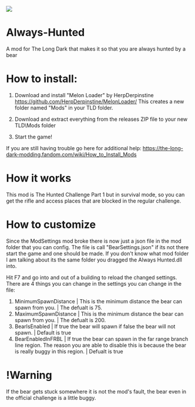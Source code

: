 ![](https://i.pinimg.com/736x/fd/c6/17/fdc617c374f7ca065dbe8cc0f808e538.jpg)

# Always-Hunted
A mod for The Long Dark that makes it so that you are always hunted by a bear

How to install:
===============
1. Download and install "Melon Loader" by HerpDerpinstine
https://github.com/HerpDerpinstine/MelonLoader/
This creates a new folder named "Mods" in your TLD folder.

2. Download and extract everything from the releases ZIP file to your new TLD\Mods folder
   
3. Start the game!

If you are still having trouble go here for additional help: https://the-long-dark-modding.fandom.com/wiki/How_to_Install_Mods

# How it works
This mod is The Hunted Challenge Part 1 but in survival mode, so you can get the rifle and access places that are blocked in the regular challenge.

# How to customize
Since the ModSettings mod broke there is now just a json file in the mod folder that you can config.
The file is call "BearSettings.json" if its not there start the game and one should be made.
If you don't know what mod folder I am talking about its the same folder you dragged the Always Hunted.dll into.

Hit F7 and go into and out of a building to reload the changed settings.
There are 4 things you can change in the settings you can change in the file:
1. MinimumSpawnDistance | This is the minimum distance the bear can spawn from you. | The defualt is 75.
2. MaximumSpawnDistance | This is the minimum distance the bear can spawn from you. | The defualt is 200.
3. BearIsEnabled | If true the bear will spawn if false the bear will not spawn. | Default is true
4. BearEnabledInFRBL | If true the bear can spawn in the far range branch line region. The reason you are able to disable this is because the bear is really buggy in this region. | Defualt is true

# !Warning
If the bear gets stuck somewhere it is not the mod's fault, the bear even in the official challenge is a little buggy.
